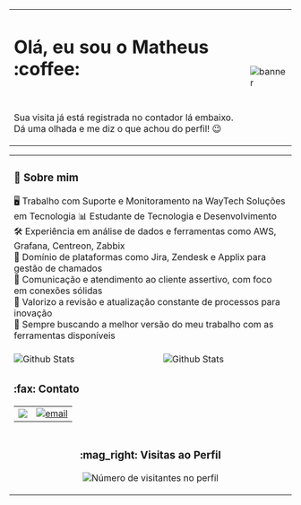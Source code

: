 <div>
  <table>
    <td>
      <h1 align="left"><b>Olá, eu sou o Matheus :coffee: </b></h1><br>
      <p align="left">Sua visita já está registrada no contador lá embaixo.<br> Dá uma olhada e me diz o que achou do perfil! 😉</p>
    </td>
    <td>
     <img src="https://media2.giphy.com/media/v1.Y2lkPTc5MGI3NjExMzJ1YjViOThlZWRjOG80amdubWk4M2pxb3d2N3gyc3hnN3h6d24yYiZlcD12MV9pbnRlcm5hbF9naWZfYnlfaWQmY3Q9Zw/maNB0qAiRVAty/giphy.gif" alt="banner"/> 
    </td>
  </table> 
  <table>
    <td colspan="2">
        <!-- Quadro personalizado para o perfil -->
        <div align="left" >
          <h3><b>🌟 Sobre mim</b></h3>
          <p align="left">
            🖥️ Trabalho com Suporte e Monitoramento na WayTech Soluções em Tecnologia
            📊 Estudante de Tecnologia e Desenvolvimento<br>
            🛠️ Experiência em análise de dados e ferramentas como AWS, Grafana, Centreon, Zabbix<br>
            💬 Domínio de plataformas como Jira, Zendesk e Applix para gestão de chamados<br>
            🔄 Comunicação e atendimento ao cliente assertivo, com foco em conexões sólidas<br>
            🚀 Valorizo a revisão e atualização constante de processos para inovação<br>
            📌 Sempre buscando a melhor versão do meu trabalho com as ferramentas disponíveis<br>
          </p>
        </div>
      </td>
    <tr>
      <tr>
      <td>
        <img
          align="left"
          src="https://github-readme-stats.vercel.app/api?username=Gateiro&theme=dark&hide_border=false&include_all_commits=true"
          alt="Github Stats"
        />
      </td>
      <td>
        <img
          align="left"
          src="https://github-readme-stats.vercel.app/api/top-langs/?username=Gateiro&theme=dark&hide_border=false&include_all_commits=true&count_private=true&layout=compact"
          alt="Github Stats"
        />
      </td>
    </tr>
    </tr>
    <tr>
      <td>
        <div align = "left">
          <h3><b>:fax: Contato</b></h3>
          <table>
           <td>
            <a href = "https://www.linkedin.com/in/matheus-rodrigues-vieira/">
              <img src = "https://img.shields.io/badge/LinkedIn-0077B5?style=for-the-badge&logo=linkedin&logoColor=white">
            </a>
           </td> 
           <td>
             <a href="mailto:matheus.rodriguesvieira@outlook.com">
               <img src="https://img.shields.io/badge/Microsoft_Outlook-0078D4?style=for-the-badge&logo=microsoft-outlook&logoColor=white" title="email"/>
             </a>
           </td>
          </table>
        </div>
      </td>
    </tr>
    <tr>
      <td colspan="2" align="center">
        <h3><b> :mag_right: Visitas ao Perfil</b></h3>
        <p>
          <img
            src="https://profile-counter.glitch.me/Gateiro/count.svg"
            alt="Número de visitantes no perfil"
          />
        </p>
      </td>
    </tr>
  </table>
</div>
